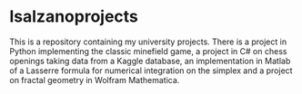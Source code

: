 # lsalzanoprojects
This is a repository containing my university projects.
There is a project in Python implementing the classic minefield game,
a project in C# on chess openings taking data from a Kaggle database,
an implementation in Matlab of a Lasserre formula for numerical integration 
on the simplex and a project on fractal geometry in Wolfram Mathematica.
